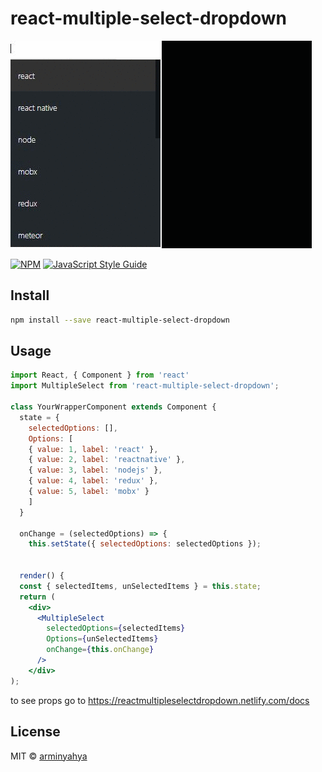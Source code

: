 # react-multiple-select-dropdown
![](/preview/MultiSelect.gif)

[![NPM](https://img.shields.io/npm/v/react-multiple-select-dropdown.svg)](https://www.npmjs.com/package/react-multiple-select-dropdown) [![JavaScript Style Guide](https://img.shields.io/badge/code_style-standard-brightgreen.svg)](https://standardjs.com)

## Install

```bash
npm install --save react-multiple-select-dropdown
```



## Usage
```jsx
import React, { Component } from 'react'
import MultipleSelect from 'react-multiple-select-dropdown';

class YourWrapperComponent extends Component {
  state = {
    selectedOptions: [],
    Options: [
    { value: 1, label: 'react' },
    { value: 2, label: 'reactnative' },
    { value: 3, label: 'nodejs' },
    { value: 4, label: 'redux' },
    { value: 5, label: 'mobx' }
    ]
  }

  onChange = (selectedOptions) => {
    this.setState({ selectedOptions: selectedOptions });


  render() {
  const { selectedItems, unSelectedItems } = this.state;
  return (
    <div>
      <MultipleSelect
        selectedOptions={selectedItems}
        Options={unSelectedItems}
        onChange={this.onChange}
      />
    </div>
);
```
to see props go to https://reactmultipleselectdropdown.netlify.com/docs
## License

MIT © [arminyahya](https://github.com/arminyahya)
